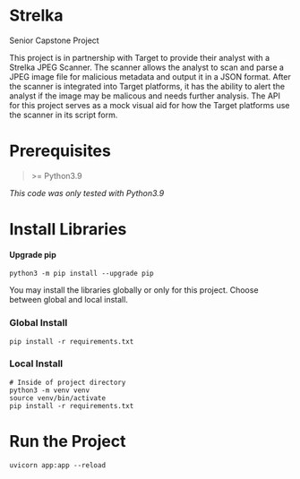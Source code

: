 # Strelka
Senior Capstone Project

This project is in partnership with Target to provide their analyst with a Strelka JPEG Scanner. 
The scanner allows the analyst to scan and parse a JPEG image file for malicious metadata and output it in a JSON format.
After the scanner is integrated into Target platforms, it has the ability to alert the analyst if the image may be malicous and needs further analysis.
The API for this project serves as a mock visual aid for how the Target platforms use the scanner in its script form.

# Prerequisites
 >&gt;= Python3.9

 _This code was only tested with Python3.9_

# Install Libraries 
#### Upgrade pip
``` python3 -m pip install --upgrade pip ```

You may install the libraries globally or only for this project. 
Choose between global and local install. 
### Global Install
`pip install -r requirements.txt`
### Local Install
```angular2html
# Inside of project directory
python3 -m venv venv
source venv/bin/activate
pip install -r requirements.txt
```
# Run the Project
`uvicorn app:app --reload`

